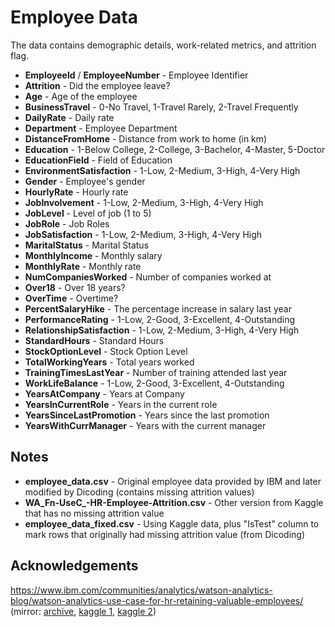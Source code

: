 # Employee Data

The data contains demographic details, work-related metrics, and attrition flag.

* **EmployeeId** / **EmployeeNumber** - Employee Identifier
* **Attrition** - Did the employee leave?
* **Age** - Age of the employee
* **BusinessTravel** - 0-No Travel, 1-Travel Rarely, 2-Travel Frequently
* **DailyRate** - Daily rate
* **Department** - Employee Department
* **DistanceFromHome** - Distance from work to home (in km)
* **Education** - 1-Below College, 2-College, 3-Bachelor, 4-Master, 5-Doctor
* **EducationField** - Field of Education
* **EnvironmentSatisfaction** - 1-Low, 2-Medium, 3-High, 4-Very High
* **Gender** - Employee's gender
* **HourlyRate** - Hourly rate
* **JobInvolvement** - 1-Low, 2-Medium, 3-High, 4-Very High
* **JobLevel** - Level of job (1 to 5)
* **JobRole** - Job Roles
* **JobSatisfaction** - 1-Low, 2-Medium, 3-High, 4-Very High
* **MaritalStatus** - Marital Status
* **MonthlyIncome** - Monthly salary
* **MonthlyRate** - Monthly rate
* **NumCompaniesWorked** - Number of companies worked at
* **Over18** - Over 18 years?
* **OverTime** - Overtime?
* **PercentSalaryHike** - The percentage increase in salary last year
* **PerformanceRating** - 1-Low, 2-Good, 3-Excellent, 4-Outstanding
* **RelationshipSatisfaction** - 1-Low, 2-Medium, 3-High, 4-Very High
* **StandardHours** - Standard Hours
* **StockOptionLevel** - Stock Option Level
* **TotalWorkingYears** - Total years worked
* **TrainingTimesLastYear** - Number of training attended last year
* **WorkLifeBalance** - 1-Low, 2-Good, 3-Excellent, 4-Outstanding
* **YearsAtCompany** - Years at Company
* **YearsInCurrentRole** - Years in the current role
* **YearsSinceLastPromotion** - Years since the last promotion
* **YearsWithCurrManager** - Years with the current manager

## Notes

- **employee_data.csv** - Original employee data provided by IBM and later modified by Dicoding (contains missing attrition values)
- **WA_Fn-UseC_-HR-Employee-Attrition.csv** - Other version from Kaggle that has no missing attrition value
- **employee_data_fixed.csv** - Using Kaggle data, plus "IsTest" column to mark rows that originally had missing attrition value (from Dicoding)

## Acknowledgements
https://www.ibm.com/communities/analytics/watson-analytics-blog/watson-analytics-use-case-for-hr-retaining-valuable-employees/ (mirror: [archive](https://web.archive.org/web/20181120093257/https://www.ibm.com/communities/analytics/watson-analytics-blog/watson-analytics-use-case-for-hr-retaining-valuable-employees/), [kaggle 1](https://www.kaggle.com/datasets/pavansubhasht/ibm-hr-analytics-attrition-dataset/), [kaggle 2](https://www.kaggle.com/competitions/playground-series-s3e3/))